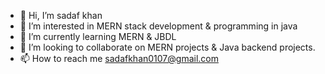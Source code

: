 - 👋 Hi, I’m sadaf khan
- 👀 I’m interested in MERN stack development & programming in java
- 🌱 I’m currently learning MERN & JBDL
- 💞️ I’m looking to collaborate on MERN projects & Java backend projects.
- 📫 How to reach me sadafkhan0107@gmail.com


